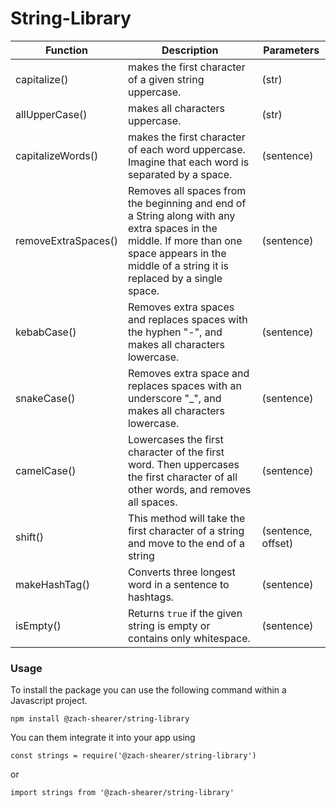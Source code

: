# String-Library

| Function            | Description                                                                                                                                                                                     | Parameters         |
| ------------------- | ----------------------------------------------------------------------------------------------------------------------------------------------------------------------------------------------- | ------------------ |
| capitalize()        | makes the first character of a given string uppercase.                                                                                                                                          | (str)              |
| allUpperCase()      | makes all characters uppercase.                                                                                                                                                                 | (str)              |
| capitalizeWords()   | makes the first character of each word uppercase. Imagine that each word is separated by a space.                                                                                               | (sentence)         |
| removeExtraSpaces() | Removes all spaces from the beginning and end of a String along with any extra spaces in the middle. If more than one space appears in the middle of a string it is replaced by a single space. | (sentence)         |
| kebabCase()         | Removes extra spaces and replaces spaces with the hyphen "-", and makes all characters lowercase.                                                                                               | (sentence)         |
| snakeCase()         | Removes extra space and replaces spaces with an underscore "_", and makes all characters lowercase.                                                                                             | (sentence)         |
| camelCase()         | Lowercases the first character of the first word. Then uppercases the first character of all other words, and removes all spaces.                                                               | (sentence)         |
| shift()             | This method will take the first character of a string and move to the end of a string                                                                                                           | (sentence, offset) |
| makeHashTag()       | Converts three longest word in a sentence to hashtags.                                                                                                                                          | (sentence)         |
| isEmpty()           | Returns `true` if the given string is empty or contains only whitespace.                                                                                                                        | (sentence)         |

### Usage

To install the package you can use the following command within a Javascript project.

`npm install @zach-shearer/string-library`

You can them integrate it into your app using

`const strings = require('@zach-shearer/string-library')`

or

`import strings from '@zach-shearer/string-library'`
